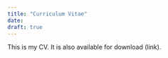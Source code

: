 ```yaml
---
title: "Curriculum Vitae"
date:
draft: true
---
```


This is my CV. It is also available for download (link).